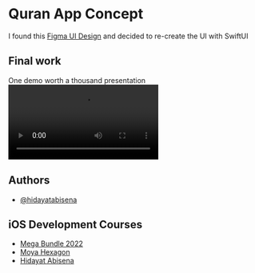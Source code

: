 
# Quran App Concept

I found this [Figma UI Design](https://www.figma.com/community/file/966921639679380402) and decided to re-create the UI with SwiftUI


## Final work

One demo worth a thousand presentation 
![Quran App Concept](https://res.cloudinary.com/moyadev/video/upload/v1672320890/sena/Quran_App_e55dfj.mov)


## Authors

- [@hidayatabisena](https://www.github.com/hidayatabisena)


## iOS Development Courses

 - [Mega Bundle 2022](https://bit.ly/ecourse-ios-app-development)
 - [Moya Hexagon](https://moyahexagon.com)
 - [Hidayat Abisena](https://hidayatabisena.com)

